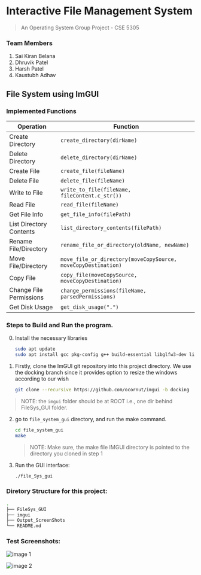 # Interactive File Management System
> An Operating System Group Project - CSE 5305

### Team Members

1. Sai Kiran Belana
2. Dhruvik Patel
3. Harsh Patel
4. Kaustubh Adhav



## File System using ImGUI

### Implemented Functions

| **Operation**            | **Function**                                                                 |
|---------------------------|-----------------------------------------------------------------------------|
| Create Directory          | `create_directory(dirName)`                                                |
| Delete Directory          | `delete_directory(dirName)`                                                |
| Create File               | `create_file(fileName)`                                                    |
| Delete File               | `delete_file(fileName)`                                                    |
| Write to File             | `write_to_file(fileName, fileContent.c_str())`                             |
| Read File                 | `read_file(fileName)`                                                      |
| Get File Info             | `get_file_info(filePath)`                                                  |
| List Directory Contents   | `list_directory_contents(filePath)`                                        |
| Rename File/Directory     | `rename_file_or_directory(oldName, newName)`                               |
| Move File/Directory       | `move_file_or_directory(moveCopySource, moveCopyDestination)`              |
| Copy File                 | `copy_file(moveCopySource, moveCopyDestination)`                          |
| Change File Permissions   | `change_permissions(fileName, parsedPermissions)`                         |
| Get Disk Usage            | `get_disk_usage(".")`                                                     |



### Steps to Build and Run the program. 


0. Install the necessary libraries

    ```bash
    sudo apt update
    sudo apt install gcc pkg-config g++ build-essential libglfw3-dev libgl1-mesa-dev libx11-dev libxrandr-dev libxi-dev libxxf86vm-dev libxcursor-dev cmake


1. Firstly, clone the ImGUI git repository into this project directory. We use the docking branch since it provides option to resize the windows according to our wish

    ```bash
    git clone --recursive https://github.com/ocornut/imgui -b docking
    ```
> NOTE: the `imgui` folder should be at ROOT i.e., one dir behind FileSys_GUI folder.


2. go to `file_system_gui` directory, and run the make command. 

    ```bash
    cd file_system_gui
    make
    ```

    > NOTE: Make sure, the make file IMGUI directory is pointed to the directory you cloned in step 1

3. Run the GUI interface:

    ```bash
    ./file_Sys_gui
    ```

### Diretory Structure for this project:

```bash
.
├── FileSys_GUI
├── imgui
├── Output_ScreenShots
└── README.md
```


### Test Screenshots:

![image 1](./images/final_UI.png)

![image 2](./images/final_exec.png)
